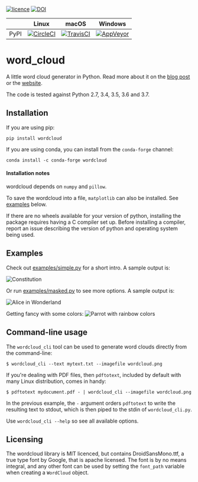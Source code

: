 [![licence](http://img.shields.io/badge/licence-MIT-blue.svg?style=flat)](https://github.com/amueller/word_cloud/blob/master/LICENSE)
[![DOI](https://zenodo.org/badge/21369/amueller/word_cloud.svg)](https://zenodo.org/badge/latestdoi/21369/amueller/word_cloud)

|      | Linux                                        | macOS                                        | Windows                                      |
| ---- | -------------------------------------------- | -------------------------------------------- | -------------------------------------------- |
| PyPI | [![CircleCI][circleci_image]][circleci_link] | [![TravisCI][travisci_image]][travisci_link] | [![AppVeyor][appveyor_image]][appveyor_link] |

[circleci_link]: https://circleci.com/gh/amueller/word_cloud/tree/master

[circleci_image]: https://circleci.com/gh/amueller/word_cloud/tree/master.svg?style=svg

[travisci_link]: https://travis-ci.org/amueller/word_cloud

[travisci_image]: https://travis-ci.org/amueller/word_cloud.svg?branch=master

[appveyor_link]: https://ci.appveyor.com/project/amueller/word-cloud/branch/master

[appveyor_image]: https://img.shields.io/appveyor/ci/amueller/word-cloud/master.svg

# word_cloud

A little word cloud generator in Python. Read more about it on the [blog
post][blog-post] or the [website][website].

The code is tested against Python 2.7, 3.4, 3.5, 3.6 and 3.7.

## Installation

If you are using pip:

    pip install wordcloud

If you are using conda, you can install from the `conda-forge` channel:

    conda install -c conda-forge wordcloud

#### Installation notes

wordcloud depends on `numpy` and `pillow`.

To save the wordcloud into a file, `matplotlib` can also be installed. See [examples](#examples) below.

If there are no wheels available for your version of python, installing the
package requires having a C compiler set up. Before installing a compiler, report
an issue describing the version of python and operating system being used.

## Examples

Check out [examples/simple.py][simple] for a short intro. A sample output is:

![Constitution](examples/constitution.png)

Or run [examples/masked.py][masked] to see more options. A sample output is:

![Alice in Wonderland](examples/alice.png)

Getting fancy with some colors:
![Parrot with rainbow colors](examples/parrot.png)

## Command-line usage

The `wordcloud_cli` tool can be used to generate word clouds directly from the command-line:

    $ wordcloud_cli --text mytext.txt --imagefile wordcloud.png

If you're dealing with PDF files, then `pdftotext`, included by default with many Linux distribution, comes in handy:

    $ pdftotext mydocument.pdf - | wordcloud_cli --imagefile wordcloud.png

In the previous example, the `-` argument orders `pdftotext` to write the resulting text to stdout, which is then piped to the stdin of `wordcloud_cli.py`.

Use `wordcloud_cli --help` so see all available options.

[blog-post]: http://peekaboo-vision.blogspot.de/2012/11/a-wordcloud-in-python.html

[website]: http://amueller.github.io/word_cloud/

[simple]: examples/simple.py

[masked]: examples/masked.py

[reddit-cloud]: https://github.com/amueller/reddit-cloud

[wc2]: http://www.reddit.com/user/WordCloudBot2

[wc2top]: http://www.reddit.com/user/WordCloudBot2/?sort=top

[chat-stats]: https://github.com/popcorncolonel/Chat_stats

[twitter-word-cloud-bot]: https://github.com/defacto133/twitter-wordcloud-bot

[twitter-wordnuvola]: https://twitter.com/wordnuvola

[imgur-wordnuvola]: http://defacto133.imgur.com/all/

[intprob]: http://peekaboo-vision.blogspot.de/2012/11/a-wordcloud-in-python.html#bc_0_28B

## Licensing

The wordcloud library is MIT licenced, but contains DroidSansMono.ttf, a true type font by Google, that is apache licensed.
The font is by no means integral, and any other font can be used by setting the `font_path` variable when creating a `WordCloud` object.
